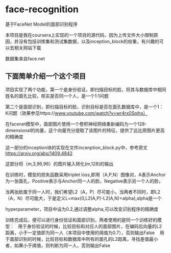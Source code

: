 # face-recognition
基于FaceNet Model的面部识别程序

本项目是我在coursera上实现的一个项目的源代码，因为上传文件大小限制原因，并没有包括训练集和测试集数据，以及inception_block的权重，有兴趣的可以去相关网站下载

数据集来自face.net

下面简单介绍一个这个项目
------------------------------------------------------------------------------------------------------------------------------------------

项目实现了两个功能，第一个是身份验证，即扫描目标的脸，将其与数据库中相同姓名的面孔比较，核实是否同一个人，是一个1:1问题

第二个是面部识别，即扫描目标的脸，识别目标是否在面孔数据库中，是一个1：K问题（效果参见https://www.youtube.com/watch?v=wr4rx0Spihs）


在facenet模型中，面部图片使用一个卷积神经网络重新编码为一个128-dimensional的向量，这个向量充分提取了该图片的特征，提供了远比原图片更高的精确度

这一部分的inception块的实现在文件incenption_block.py中，参考原文 https://arxiv.org/abs/1409.4842

这部分将（m,3,96,96）的图片输入转化(m,128)的输出

     

在训练时，模型的损失函数采用triplet loss,即用（A,P,N）图像对，A表示Anchor为一张面孔，Positive表示与Anchor同一人的脸，Negative表示另一个人的脸，

当两张脸属于同一人时，我们希望L2（A，P）尽可能小，当两者不同时，即L2（A，N）尽可能大，于是定义L=max(0,L2(A,P)-L2(A,N)+alpha),alpha是一个

hyperparameter，项目中设为0.2,通过调整alpha,可以改变识别程序的精确度

训练完成后，便可以进行身份验证和面部识别，两者使用的是同一个训练好的模型：
    用于身份验证的时候，比较目标和对应人的面部图片，在编码后向量的L2距离，小于一定值即为同一人（本项目中使用的阈值为0.7），否则输出False
    用于面部识别的时候，比较目标和数据库中所有的面孔的L2距离，寻找差值最小者，如果小于阈值，则判断为同一人，否则输出False
